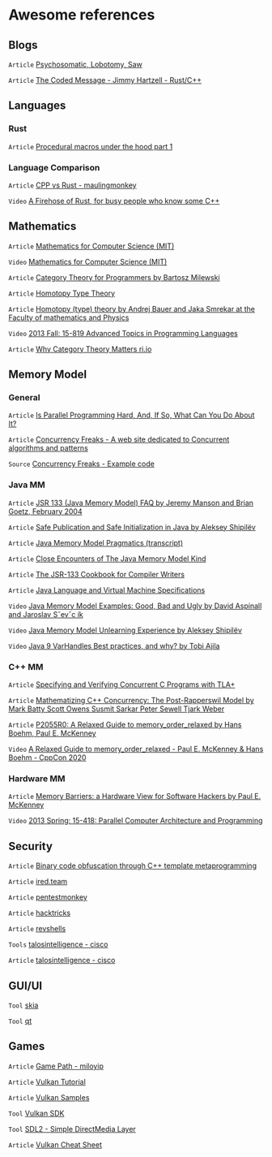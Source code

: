# Awesome references

## Blogs

`Article` [Psychosomatic, Lobotomy, Saw](http://psy-lob-saw.blogspot.com)

`Article` [The Coded Message - Jimmy Hartzell - Rust/C++](https://www.thecodedmessage.com/)

## Languages

### Rust

`Article` [Procedural macros under the hood part 1](https://blog.jetbrains.com/rust/2022/03/18/procedural-macros-under-the-hood-part-i/)

### Language Comparison

`Article` [CPP vs Rust - maulingmonkey](https://maulingmonkey.com/guide/cpp-vs-rust/)

`Video` [A Firehose of Rust, for busy people who know some C++](https://www.youtube.com/watch?v=IPmRDS0OSxM)

## Mathematics

`Article` [Mathematics for Computer Science (MIT)](https://mitocw.ups.edu.ec/courses/electrical-engineering-and-computer-science/6-042j-mathematics-for-computer-science-fall-2010/readings/)

`Video` [Mathematics for Computer Science (MIT)](https://mitocw.ups.edu.ec/courses/electrical-engineering-and-computer-science/6-042j-mathematics-for-computer-science-fall-2010/video-lectures/)

`Article` [Category Theory for Programmers by Bartosz Milewski](https://github.com/hmemcpy/milewski-ctfp-pdf)

`Article` [Homotopy Type Theory](https://homotopytypetheory.org/book/)

`Article` [Homotopy (type) theory by Andrej Bauer and Jaka Smrekar at the Faculty of mathematics and Physics](https://github.com/andrejbauer/homotopy-type-theory-course)

`Video` [2013 Fall: 15-819 Advanced Topics in Programming Languages](https://scs.hosted.panopto.com/Panopto/Pages/Sessions/List.aspx#folderID=%2207756bb0-b872-4a4a-95b1-b77ad206dab3%22)

`Article` [Why Category Theory Matters ri.io](https://rs.io/why-category-theory-matters/)

## Memory Model

### General

`Article` [Is Parallel Programming Hard, And, If So, What Can You Do About It?](https://mirrors.edge.kernel.org/pub/linux/kernel/people/paulmck/perfbook/perfbook.html)

`Article` [Concurrency Freaks - A web site dedicated to Concurrent algorithms and patterns](http://concurrencyfreaks.blogspot.com)

`Source` [Concurrency Freaks - Example code](https://github.com/pramalhe/ConcurrencyFreaks)    

### Java MM

`Article` [JSR 133 (Java Memory Model) FAQ by Jeremy Manson and Brian Goetz, February 2004](https://www.cs.umd.edu/users/pugh/java/memoryModel/jsr-133-faq.html)

`Article` [Safe Publication and Safe Initialization in Java by Aleksey Shipilёv](https://shipilev.net/blog/2014/safe-public-construction/)

`Article` [Java Memory Model Pragmatics (transcript)](https://shipilev.net/blog/2014/jmm-pragmatics/)

`Article` [Close Encounters of The Java Memory Model Kind](https://shipilev.net/blog/2016/close-encounters-of-jmm-kind/)

`Article` [The JSR-133 Cookbook for Compiler Writers](http://gee.cs.oswego.edu/dl/jmm/cookbook.html)

`Article` [Java Language and Virtual Machine Specifications](https://docs.oracle.com/javase/specs/)

`Video` [Java Memory Model Examples: Good, Bad and Ugly by David Aspinall and Jaroslav Sˇevˇc ́ık](http://groups.inf.ed.ac.uk/request/jmmexamples.pdf)

`Video` [Java Memory Model Unlearning Experience by Aleksey Shipilёv](https://www.youtube.com/watch?v=TK-7GCCDF_I)

`Video` [Java 9 VarHandles Best practices, and why? by Tobi Ajila](https://www.youtube.com/watch?v=w2zaqhFczjY)

### C++ MM
`Article` [Specifying and Verifying Concurrent C Programs with TLA+](https://cedric.cnam.fr/fichiers/art_3439.pdf)

`Article` [Mathematizing C++ Concurrency: The Post-Rapperswil Model by Mark Batty Scott Owens Susmit Sarkar Peter Sewell Tjark Weber](https://ss265.host.cs.st-andrews.ac.uk/papers/n3132.pdf)

`Article` [P2055R0: A Relaxed Guide to memory_order_relaxed by Hans Boehm, Paul E. McKenney](http://www.open-std.org/jtc1/sc22/wg21/docs/papers/2020/p2055r0.pdf)    

`Video` [A Relaxed Guide to memory_order_relaxed - Paul E. McKenney & Hans Boehm - CppCon 2020](https://www.youtube.com/watch?v=cWkUqK71DZ0)

### Hardware MM

`Article` [Memory Barriers: a Hardware View for Software Hackers by Paul E. McKenney](http://www.puppetmastertrading.com/images/hwViewForSwHackers.pdf)

`Video` [2013 Spring: 15-418: Parallel Computer Architecture and Programming](https://scs.hosted.panopto.com/Panopto/Pages/Sessions/List.aspx#folderID=%22dec5d23e-fec9-4f51-b532-f7adcf31276c%22)

## Security

`Article` [Binary code obfuscation through C++ template metaprogramming](https://old.cisuc.uc.pt/publication/showfile?fn=1357250736_metaobfv3.pdf)

`Article` [ired.team](https://www.ired.team)

`Article` [pentestmonkey](https://pentestmonkey.net)

`Article` [hacktricks](https://book.hacktricks.xyz/)

`Article` [revshells](https://www.revshells.com)

`Tools` [talosintelligence - cisco](https://www.talosintelligence.com/software)

`Article` [talosintelligence - cisco](https://www.talosintelligence.com)

## GUI/UI

`Tool` [skia](https://skia.org/)

`Tool` [qt](https://www.qt.io/)

## Games

`Article` [Game Path - miloyip](https://github.com/miloyip/game-programmer)

`Article` [Vulkan Tutorial](https://vulkan-tutorial.com/)

`Article` [Vulkan Samples](https://github.com/KhronosGroup/Vulkan-Samples)

`Tool` [Vulkan SDK](https://www.lunarg.com/vulkan-sdk/)

`Tool` [SDL2 - Simple DirectMedia Layer](https://www.libsdl.org/)

`Article` [Vulkan Cheat Sheet](https://www.khronos.org/files/vulkan11-reference-guide.pdf)
